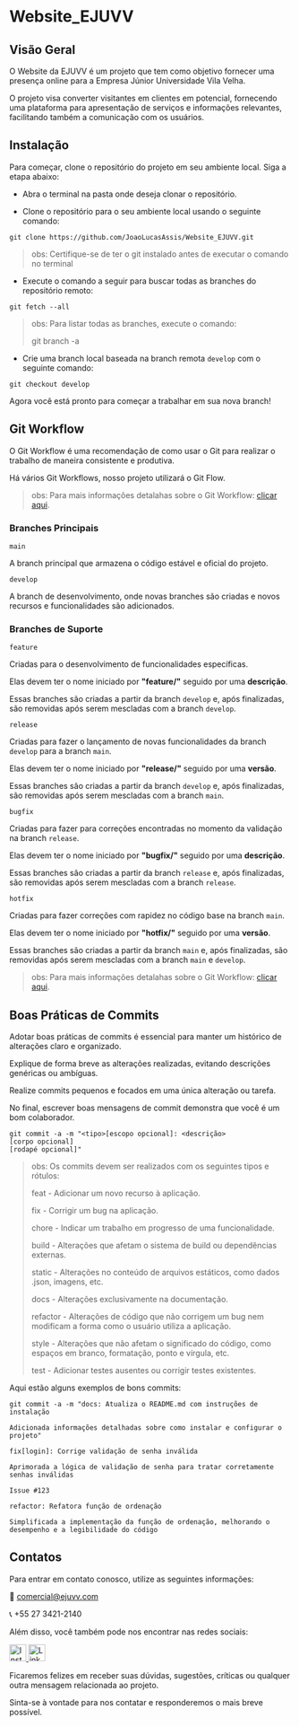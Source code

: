 # Website_EJUVV

## Visão Geral

O Website da EJUVV é um projeto que tem como objetivo fornecer uma presença online para a Empresa Júnior Universidade Vila Velha.

O projeto visa converter visitantes em clientes em potencial, fornecendo uma plataforma para apresentação de serviços e informações relevantes, facilitando também a comunicação com os usuários.

## Instalação

Para começar, clone o repositório do projeto em seu ambiente local. Siga a etapa abaixo:

* Abra o terminal na pasta onde deseja clonar o repositório.

* Clone o repositório para o seu ambiente local usando o seguinte comando:

```git
git clone https://github.com/JoaoLucasAssis/Website_EJUVV.git
```

> obs: Certifique-se de ter o git instalado antes de executar o comando no terminal

* Execute o comando a seguir para buscar todas as branches do repositório remoto:

```git
git fetch --all
```

> obs: Para listar todas as branches, execute o comando:
>
> git branch -a

* Crie uma branch local baseada na branch remota `develop` com o seguinte comando:

```git
git checkout develop
```

Agora você está pronto para começar a trabalhar em sua nova branch!

## Git Workflow

O Git Workflow é uma recomendação de como usar o Git para realizar o trabalho de maneira consistente e produtiva.

Há vários Git Workflows, nosso projeto utilizará o Git Flow.

> obs: Para mais informações detalahas sobre o Git Workflow: [clicar aqui](https://github.com/JoaoLucasAssis/Website_EJUVV/blob/develop/git_workflow.md).

### Branches Principais

`main`

A branch principal que armazena o código estável e oficial do projeto.

`develop`

A branch de desenvolvimento, onde novas branches são criadas e novos recursos e funcionalidades são adicionados.

### Branches de Suporte

`feature`

Criadas para o desenvolvimento de funcionalidades específicas.

Elas devem ter o nome iniciado por **"feature/"** seguido por uma **descrição**.

Essas branches são criadas a partir da branch `develop` e, após finalizadas, são removidas após serem mescladas com a branch `develop`.

`release`

Criadas para fazer o lançamento de novas funcionalidades da branch `develop` para a branch `main`.

Elas devem ter o nome iniciado por **"release/"** seguido por uma **versão**.

Essas branches são criadas a partir da branch `develop` e, após finalizadas, são removidas após serem mescladas com a branch `main`.

`bugfix`

Criadas para fazer para correções encontradas no momento da validação na branch `release`.

Elas devem ter o nome iniciado por **"bugfix/"** seguido por uma **descrição**.

Essas branches são criadas a partir da branch `release` e, após finalizadas, são removidas após serem mescladas com a branch `release`.

`hotfix`

Criadas para fazer correções com rapidez no código base na branch `main`.

Elas devem ter o nome iniciado por **"hotfix/"** seguido por uma **versão**.

Essas branches são criadas a partir da branch `main` e, após finalizadas, são removidas após serem mescladas com a branch `main` e `develop`.

> obs: Para mais informações detalahas sobre o Git Workflow: [clicar aqui](https://github.com/JoaoLucasAssis/Website_EJUVV/blob/develop/git_workflow.md).

## Boas Práticas de Commits

Adotar boas práticas de commits é essencial para manter um histórico de alterações claro e organizado.

Explique de forma breve as alterações realizadas, evitando descrições genéricas ou ambíguas.

Realize commits pequenos e focados em uma única alteração ou tarefa.

No final, escrever boas mensagens de commit demonstra que você é um bom colaborador.

```git
git commit -a -m "<tipo>[escopo opcional]: <descrição>
[corpo opcional]
[rodapé opcional]"
```

> obs: Os commits devem ser realizados com os seguintes tipos e rótulos:
> 
> feat - Adicionar um novo recurso à aplicação.
> 
> fix - Corrigir um bug na aplicação.
> 
> chore - Indicar um trabalho em progresso de uma funcionalidade.
> 
> build - Alterações que afetam o sistema de build ou dependências externas.
>
> static - Alterações no conteúdo de arquivos estáticos, como dados .json, imagens, etc.
> 
> docs - Alterações exclusivamente na documentação.
> 
> refactor - Alterações de código que não corrigem um bug nem modificam a forma como o usuário utiliza a aplicação.
> 
> style - Alterações que não afetam o significado do código, como espaços em branco, formatação, ponto e vírgula, etc.
> 
> test - Adicionar testes ausentes ou corrigir testes existentes.

Aqui estão alguns exemplos de bons commits:

```git
git commit -a -m "docs: Atualiza o README.md com instruções de instalação

Adicionada informações detalhadas sobre como instalar e configurar o projeto"
```

```git
fix[login]: Corrige validação de senha inválida

Aprimorada a lógica de validação de senha para tratar corretamente senhas inválidas

Issue #123
```

```git
refactor: Refatora função de ordenação

Simplificada a implementação da função de ordenação, melhorando o desempenho e a legibilidade do código
```

## Contatos

Para entrar em contato conosco, utilize as seguintes informações:

📧 comercial@ejuvv.com

📞 +55 27 3421-2140

Além disso, você também pode nos encontrar nas redes sociais:

<a href="https://www.instagram.com/ejuvv" target="_blank">
    <img src="https://images.vexels.com/media/users/3/137198/isolated/lists/07f0d7b69ef071571e4ada2f4d6a053a-icone-do-instagram-colorido.png" alt="Instagram" width="30" height="30">
</a>

<a href="https://www.linkedin.com/company/ejuvv/" target="_blank">
    <img src="https://logospng.org/download/linkedin/logo-linkedin-icon-256.png" alt="LinkedIn" width="30" height="30">
</a>

Ficaremos felizes em receber suas dúvidas, sugestões, críticas ou qualquer outra mensagem relacionada ao projeto.

Sinta-se à vontade para nos contatar e responderemos o mais breve possível.